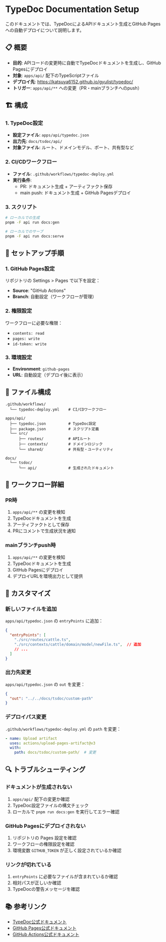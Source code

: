 # TypeDoc Documentation Setup

このドキュメントでは、TypeDocによるAPIドキュメント生成とGitHub Pagesへの自動デプロイについて説明します。

## 📋 概要

- **目的**: APIコードの変更時に自動でTypeDocドキュメントを生成し、GitHub Pagesにデプロイ
- **対象**: `apps/api/` 配下のTypeScriptファイル
- **デプロイ先**: https://katsuya6152.github.io/gyulist/typedoc/
- **トリガー**: `apps/api/**` への変更（PR・mainブランチへのpush）

## 🏗️ 構成

### 1. TypeDoc設定
- **設定ファイル**: `apps/api/typedoc.json`
- **出力先**: `docs/tsdoc/api/`
- **対象ファイル**: ルート、ドメインモデル、ポート、共有型など

### 2. CI/CDワークフロー
- **ファイル**: `.github/workflows/typedoc-deploy.yml`
- **実行条件**: 
  - PR: ドキュメント生成 + アーティファクト保存
  - main push: ドキュメント生成 + GitHub Pagesデプロイ

### 3. スクリプト
```bash
# ローカルでの生成
pnpm -F api run docs:gen

# ローカルでのサーブ
pnpm -F api run docs:serve
```

## 🔧 セットアップ手順

### 1. GitHub Pages設定
リポジトリの Settings > Pages で以下を設定：

- **Source**: "GitHub Actions"
- **Branch**: 自動設定（ワークフローが管理）

### 2. 権限設定
ワークフローに必要な権限：
- `contents: read`
- `pages: write`
- `id-token: write`

### 3. 環境設定
- **Environment**: `github-pages`
- **URL**: 自動設定（デプロイ後に表示）

## 📁 ファイル構成

```
.github/workflows/
  └── typedoc-deploy.yml    # CI/CDワークフロー

apps/api/
  ├── typedoc.json          # TypeDoc設定
  ├── package.json          # スクリプト定義
  └── src/
      ├── routes/           # APIルート
      ├── contexts/         # ドメインロジック
      └── shared/           # 共有型・ユーティリティ

docs/
  └── tsdoc/
      └── api/              # 生成されたドキュメント
```

## 🚀 ワークフロー詳細

### PR時
1. `apps/api/**` の変更を検知
2. TypeDocドキュメントを生成
3. アーティファクトとして保存
4. PRにコメントで生成状況を通知

### mainブランチpush時
1. `apps/api/**` の変更を検知
2. TypeDocドキュメントを生成
3. GitHub Pagesにデプロイ
4. デプロイURLを環境出力として提供

## 📝 カスタマイズ

### 新しいファイルを追加
`apps/api/typedoc.json` の `entryPoints` に追加：

```json
{
  "entryPoints": [
    "./src/routes/cattle.ts",
    "./src/contexts/cattle/domain/model/newFile.ts",  // 追加
    // ...
  ]
}
```

### 出力先変更
`apps/api/typedoc.json` の `out` を変更：

```json
{
  "out": "../../docs/tsdoc/custom-path"
}
```

### デプロイパス変更
`.github/workflows/typedoc-deploy.yml` の `path` を変更：

```yaml
- name: Upload artifact
  uses: actions/upload-pages-artifact@v3
  with:
    path: docs/tsdoc/custom-path/  # 変更
```

## 🔍 トラブルシューティング

### ドキュメントが生成されない
1. `apps/api/` 配下の変更か確認
2. TypeDoc設定ファイルの構文チェック
3. ローカルで `pnpm run docs:gen` を実行してエラー確認

### GitHub Pagesにデプロイされない
1. リポジトリの Pages 設定を確認
2. ワークフローの権限設定を確認
3. 環境変数 `GITHUB_TOKEN` が正しく設定されているか確認

### リンクが切れている
1. `entryPoints` に必要なファイルが含まれているか確認
2. 相対パスが正しいか確認
3. TypeDocの警告メッセージを確認

## 📚 参考リンク

- [TypeDoc公式ドキュメント](https://typedoc.org/)
- [GitHub Pages公式ドキュメント](https://docs.github.com/en/pages)
- [GitHub Actions公式ドキュメント](https://docs.github.com/en/actions)
